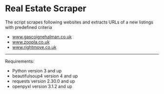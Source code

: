 # Real Estate Scraper

The script scrapes following websites and extracts URLs of a new listings with predefined criteria
- www.gascoignehalman.co.uk
- www.zoopla.co.uk
- www.rightmove.co.uk

---

Requirements:
- Python version 3 and up
- beautifulsoup4 version 4 and up
- requests version 2.30.0 and up
- openpyxl version 3.1.2 and up